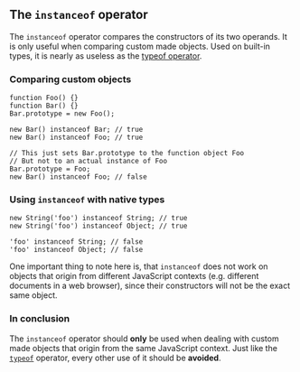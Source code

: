 ## The `instanceof` operator

The `instanceof` operator compares the constructors of its two operands. It is 
only useful when comparing custom made objects. Used on built-in types, it is
nearly as useless as the [typeof operator](#types.typeof).

### Comparing custom objects

    function Foo() {}
    function Bar() {}
    Bar.prototype = new Foo();

    new Bar() instanceof Bar; // true
    new Bar() instanceof Foo; // true

    // This just sets Bar.prototype to the function object Foo
    // But not to an actual instance of Foo
    Bar.prototype = Foo;
    new Bar() instanceof Foo; // false

### Using `instanceof` with native types

    new String('foo') instanceof String; // true
    new String('foo') instanceof Object; // true

    'foo' instanceof String; // false
    'foo' instanceof Object; // false

One important thing to note here is, that `instanceof` does not work on objects 
that origin from different JavaScript contexts (e.g. different documents
in a web browser), since their constructors will not be the exact same object.

### In conclusion

The `instanceof` operator should **only** be used when dealing with custom made 
objects that origin from the same JavaScript context. Just like the
[`typeof`](#types.typeof) operator, every other use of it should be **avoided**.


[30]: http://cnblogs.com/sanshi/
